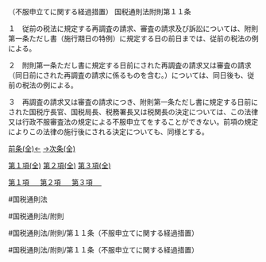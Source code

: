（不服申立てに関する経過措置）
国税通則法附則第１１条

１　従前の税法に規定する再調査の請求、審査の請求及び訴訟については、附則第一条ただし書（施行期日の特例）に規定する日の前日までは、従前の税法の例による。

２　附則第一条ただし書に規定する日前にされた再調査の請求又は審査の請求（同日前にされた再調査の請求に係るものを含む。）については、同日後も、従前の税法の例による。

３　再調査の請求又は審査の請求につき、附則第一条ただし書に規定する日前にされた国税庁長官、国税局長、税務署長又は税関長の決定については、この法律又は行政不服審査法の規定による不服申立てをすることができない。前項の規定によりこの法律の施行後にされる決定についても、同様とする。

[前条(全)←](国税通則法＿＿＿＿附則第１０条_.md)    [→次条(全)](国税通則法＿＿＿＿附則第１２条_.md)

[第１項(全)](国税通則法＿＿＿＿附則第１１条第１項_.md)  [第２項(全)](国税通則法＿＿＿＿附則第１１条第２項_.md)  [第３項(全)](国税通則法＿＿＿＿附則第１１条第３項_.md)  

[第１項 　 ](国税通則法＿＿＿＿附則第１１条第１項.md)  [第２項 　 ](国税通則法＿＿＿＿附則第１１条第２項.md)  [第３項 　 ](国税通則法＿＿＿＿附則第１１条第３項.md)  

#国税通則法

#国税通則法/附則

#国税通則法/附則/第１１条（不服申立てに関する経過措置）

#国税通則法/附則/第１１条（不服申立てに関する経過措置）

